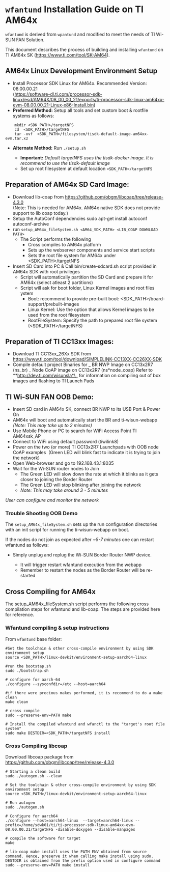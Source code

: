 # `wfantund` Installation Guide on TI AM64x

`wfantund` is derived from `wpantund` and modified to meet the needs of TI Wi-SUN FAN Solution.

This document describes the process of building and installing
`wfantund` on TI AM64x SK (https://www.ti.com/tool/SK-AM64).

## AM64x Linux Development Environment Setup

- Install Processor SDK Linux for AM64x. Recommended Version: 08.00.00.21  
  (https://software-dl.ti.com/processor-sdk-linux/esd/AM64X/08_00_00_21/exports/ti-processor-sdk-linux-am64xx-evm-08.00.00.21-Linux-x86-Install.bin)
- **Preferred Method:** Setup all tools and set custom boot & rootfile systems as follows:

```
	mkdir <SDK_PATH>/targetNFS
	cd 	<SDK_PATH>/targetNFS
	tar -xvf  <SDK_PATH>/filesystem/tisdk-default-image-am64xx-evm.tar.xz
```

- **Alternate Method:** Run `./setup.sh`

  - **Important:** _Default targetNFS uses the tisdk-docker image. It is recommend to use the tisdk-default image_
  - Set up root filesystem at default location `<SDK_PATH>/targetNFS`

## Preparation of AM64x SD Card Image:

- Download lib-coap from https://github.com/obgm/libcoap/tree/release-4.3.0  
  (Note: This is needed for AM64x. AM64x native SDK does not provide support to lib coap today.)
- Setup the AutoConf dependencies
  sudo apt-get install autoconf autoconf-archive
- run `setup_AM64x_fileSystem.sh <AM64_SDK_PATH> <LIB_COAP DOWNLOAD PATH>`
  - The Script performs the following
    - Cross compiles to AM64x platform
    - Sets up the webserver components and service start scripts
    - Sets the root file system for AM64x under <SDK_PATH>/targetNFS
- Insert SD Card into PC & Call bin/create-sdcard.sh script provided in AM64x SDK with root privileges
  - Script will automatically partition the SD Card and prepare it for AM64x (select atleast 2 partitions)
  - Script will ask for boot folder, Linux Kernel images and root files ystem
    - Boot: recommend to provide pre-built boot: <SDK_PATH>/board-support/prebuilt-images
    - Linux Kernel: Use the option that allows Kernel images to be used from the root filesystem
    - RootFileSystem: Specify the path to prepared root file system (<SDK_PATH>/targetNFS)

## Preparation of TI CC13xx Images:

- Download TI CC13xx_26Xx SDK from https://www.ti.com/tool/download/SIMPLELINK-CC13XX-CC26XX-SDK
- Compile default project Binaries for
  _ BR NWP Image on CC13x2R7 (ns_br)
  _ Node CoAP image on CC13x2R7 (ns*node_coap)
  Refer to \*\*http://dev.ti.com/wisunsla*\_ for information on compiling out of box images and flashing to TI Launch Pads

## TI Wi-SUN FAN OOB Demo:

- Insert SD card in AM64x SK, connect BR NWP to its USB Port & Power On
- AM64x will boot and automatically start the BR and ti-wisun-webapp
  _*(Note: This may take up to 2 minutes)*_
- Use Mobile Phone or PC to search for WiFi Access Point TI AM64xsk_AP
- Connect to WiFi using default password (tiwilink8)
- Power on the two (or more) TI CC13x2R7 Launchpads with OOB node CoAP examples 
  (Green LED will blink fast to indicate it is trying to join the network)
- Open Web-browser and go to 192.168.43.1:8035
- Wait for the Wi-SUN router nodes to Join
  - The Green LED will slow down the rate at which it blinks as it gets closer to joining the Border Router
  - The Green LED will stop blinking after joining the network
  - _*Note: This may take around 3 - 5 minutes*_

_*User can configure and monitor the network*_

### Trouble Shooting OOB Demo

The `setup_AM64x_fileSystem.sh` sets up the run configuration directories with an init script for running the
ti-wisun-webapp on boot.

If the nodes do not join as expected after _~5-7 minutes_ one can
restart wfantund as follows:

- Simply unplug and replug the Wi-SUN Border Router NWP device.

  - It will trigger restart wfantund execution from the webapp
  - Remember to restart the nodes as the Border Router will be re-started

## Cross Compiling for AM64x

The setup_AM64x_fileSystem.sh script performs the following cross compilation steps for wfantund and lib-coap. The steps are provided here for reference.

### Wfantund compiling & setup instructions

From `wfantund` base folder:

```
#Set the toolchain & other cross-compile environment by using SDK environment setup
source <SDK_PATH>/linux-devkit/environment-setup-aarch64-linux

#run the bootstap.sh
sudo ./bootstrap.sh

# configure for aarch-64
./configure --sysconfdir=/etc --host=aarch64

#if there were precious makes performed, it is recommend to do a make clean
make clean

# cross compile
sudo --preserve-env=PATH make

# Install the compiled wfantund and wfanctl to the "target's root file system"
sudo make DESTDIR=<SDK_PATH>/targetNFS install
```

### Cross Compiling libcoap

Download libcoap package from https://github.com/obgm/libcoap/tree/release-4.3.0

```
# Starting a clean build
sudo ./autogen.sh --clean

# Set the toolchain & other cross-compile environment by using SDK environment setup
source <SDK_PATH>/linux-devkit/environment-setup-aarch64-linux

# Run autogen
sudo ./autogen.sh

# Configure for aarch64
./configure --host=aarch64-linux  --target=aarch64-linux --prefix=/home/sdwk01/ti/ti-processor-sdk-linux-am64xx-evm-08.00.00.21/targetNFS -disable-doxygen --disable-manpages

# compile the software for target
make

# lib-coap make install uses the PATH ENV obtained from source command. Hence, preserve it when calling make install using sudo. DESTDIR is obtained from the prefix option used in configure command
sudo --preserve-env=PATH make install
```
